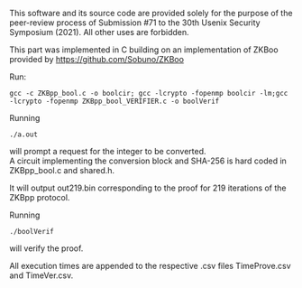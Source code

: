 This software and its source code are provided solely for the purpose of the peer-review process of Submission #71
to the 30th Usenix Security Symposium (2021). All other uses are forbidden.

This part was implemented in C building on an implementation of ZKBoo provided by https://github.com/Sobuno/ZKBoo

Run:  

~~~
gcc -c ZKBpp_bool.c -o boolcir; gcc -lcrypto -fopenmp boolcir -lm;gcc -lcrypto -fopenmp ZKBpp_bool_VERIFIER.c -o boolVerif
~~~

Running  

~~~
./a.out
~~~

will prompt a request for the integer to be converted.    
A circuit implementing the conversion block and SHA-256 is hard coded in ZKBpp_bool.c and shared.h.  

It will output out219.bin corresponding to the proof for 219 iterations of the ZKBpp protocol.  

Running  

~~~
./boolVerif
~~~

will verify the proof.  

All execution times are appended to the respective .csv files TimeProve.csv and TimeVer.csv.
